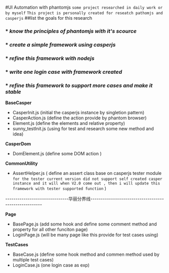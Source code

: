 #UI Automation with phantomjs
`some project researched in daily work or by myself`
`This project is personally created for reseatch pathomjs and casperjs`
##list the goals for this research
### * *know the principles of phantomjs with it's scource*
### * *create a simple framework using casperjs*
### * *refine this framework with nodejs*
### * *write one login case with framework created*
### * *refine this framework to support more cases and make it stable*
 **BaseCasper**
   - CasperInit.js (initial the casperjs instance by singletion pattern)
   - CasperAction.js (define the action provide by phantom browser)
   - Element.js (define the elements and relative property)
   - sunny_testInit.js (using for test and research some new method and idea)  

**CasperDom**
   - DomElement.js (define some DOM action ) 
 
**CommonUtility**
   - AssertHelper.js ( define an assert class base on casperjs tester module `for the tester current version did not support self created casper instance and it will when V2.0 come out , then i will update this framework with tester supported function` )  
 
 -------------------------------华丽分界线------------------------------------------------------  

**Page**
   - BasePage.js (add some hook and define some comment method and property for all other funciton page)
   - LoginPage.js (will be many page like this provide for test cases using)  
 
**TestCases**
   - BaseCase.js (define some hook method and commen method used by multiple test cases)
   - LoginCase.js (one login case as exp)
